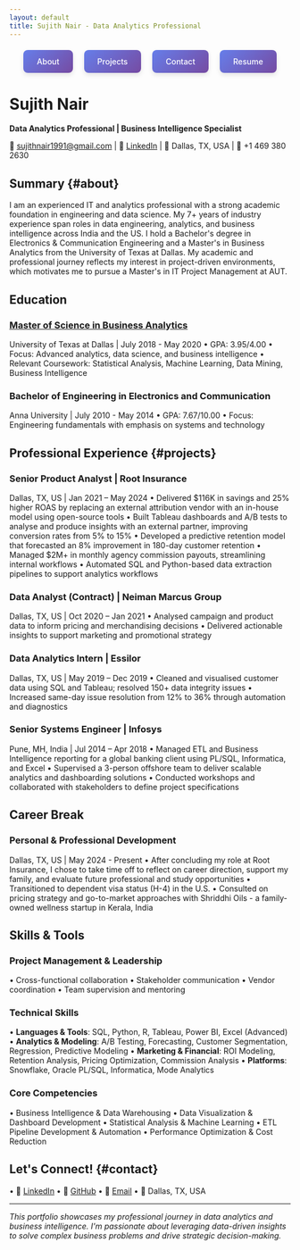```yaml
---
layout: default
title: Sujith Nair - Data Analytics Professional
---
```


<!-- Interactive Section Navigation -->
<style>
  .nav-container {
    display: flex;
    justify-content: center;
    gap: 20px;
    margin: 20px 0;
    flex-wrap: wrap;
  }
  
  .nav-box {
    background: linear-gradient(135deg, #667eea 0%, #764ba2 100%);
    color: white;
    padding: 12px 24px;
    text-decoration: none;
    border-radius: 8px;
    font-weight: 500;
    transition: all 0.3s ease;
    box-shadow: 0 4px 8px rgba(0,0,0,0.1);
    border: none;
    cursor: pointer;
  }
  
  .nav-box:hover {
    transform: translateY(-2px);
    box-shadow: 0 6px 16px rgba(0,0,0,0.2);
    text-decoration: none;
    color: white;
  }
  
  .nav-box:active {
    transform: translateY(0);
  }
  
  html {
    scroll-behavior: smooth;
  }
</style>

<div class="nav-container">
  <a href="#about" class="nav-box">About</a>
  <a href="#projects" class="nav-box">Projects</a>
  <a href="#contact" class="nav-box">Contact</a>
  <a href="https://sujithnair1991.github.io/" class="nav-box">Resume</a>
</div>

# Sujith Nair
**Data Analytics Professional | Business Intelligence Specialist**

📧 [sujithnair1991@gmail.com](mailto:sujithnair1991@gmail.com) | 🔗 [LinkedIn](https://www.linkedin.com/in/sujithnairdfw/) | 📍 Dallas, TX, USA | 📱 +1 469 380 2630

## Summary {#about}

I am an experienced IT and analytics professional with a strong academic foundation in engineering and data science. My 7+ years of industry experience span roles in data engineering, analytics, and business intelligence across India and the US. I hold a Bachelor's degree in Electronics & Communication Engineering and a Master's in Business Analytics from the University of Texas at Dallas. My academic and professional journey reflects my interest in project-driven environments, which motivates me to pursue a Master's in IT Project Management at AUT.

## Education

### [Master of Science in Business Analytics](msba-details.md)
University of Texas at Dallas | July 2018 - May 2020
• GPA: 3.95/4.00
• Focus: Advanced analytics, data science, and business intelligence
• Relevant Coursework: Statistical Analysis, Machine Learning, Data Mining, Business Intelligence

### Bachelor of Engineering in Electronics and Communication
Anna University | July 2010 - May 2014
• GPA: 7.67/10.00
• Focus: Engineering fundamentals with emphasis on systems and technology

## Professional Experience {#projects}

### Senior Product Analyst | Root Insurance
Dallas, TX, US | Jan 2021 – May 2024
• Delivered $116K in savings and 25% higher ROAS by replacing an external attribution vendor with an in-house model using open-source tools
• Built Tableau dashboards and A/B tests to analyse and produce insights with an external partner, improving conversion rates from 5% to 15%
• Developed a predictive retention model that forecasted an 8% improvement in 180-day customer retention
• Managed $2M+ in monthly agency commission payouts, streamlining internal workflows
• Automated SQL and Python-based data extraction pipelines to support analytics workflows

### Data Analyst (Contract) | Neiman Marcus Group
Dallas, TX, US | Oct 2020 – Jan 2021
• Analysed campaign and product data to inform pricing and merchandising decisions
• Delivered actionable insights to support marketing and promotional strategy

### Data Analytics Intern | Essilor
Dallas, TX, US | May 2019 – Dec 2019
• Cleaned and visualised customer data using SQL and Tableau; resolved 150+ data integrity issues
• Increased same-day issue resolution from 12% to 36% through automation and diagnostics

### Senior Systems Engineer | Infosys
Pune, MH, India | Jul 2014 – Apr 2018
• Managed ETL and Business Intelligence reporting for a global banking client using PL/SQL, Informatica, and Excel
• Supervised a 3-person offshore team to deliver scalable analytics and dashboarding solutions
• Conducted workshops and collaborated with stakeholders to define project specifications

## Career Break

### Personal & Professional Development
Dallas, TX, US | May 2024 - Present
• After concluding my role at Root Insurance, I chose to take time off to reflect on career direction, support my family, and evaluate future professional and study opportunities
• Transitioned to dependent visa status (H-4) in the U.S.
• Consulted on pricing strategy and go-to-market approaches with Shriddhi Oils - a family-owned wellness startup in Kerala, India

## Skills & Tools

### Project Management & Leadership
• Cross-functional collaboration
• Stakeholder communication
• Vendor coordination
• Team supervision and mentoring

### Technical Skills
• **Languages & Tools**: SQL, Python, R, Tableau, Power BI, Excel (Advanced)
• **Analytics & Modeling**: A/B Testing, Forecasting, Customer Segmentation, Regression, Predictive Modeling
• **Marketing & Financial**: ROI Modeling, Retention Analysis, Pricing Optimization, Commission Analysis
• **Platforms**: Snowflake, Oracle PL/SQL, Informatica, Mode Analytics

### Core Competencies
• Business Intelligence & Data Warehousing
• Data Visualization & Dashboard Development
• Statistical Analysis & Machine Learning
• ETL Pipeline Development & Automation
• Performance Optimization & Cost Reduction

## Let's Connect! {#contact}

• 💼 [LinkedIn](https://www.linkedin.com/in/sujithnairdfw/)
• 🐙 [GitHub](https://github.com/sujithnair1991)
• 📧 [Email](mailto:sujithnair1991@gmail.com)
• 📍 Dallas, TX, USA

---
*This portfolio showcases my professional journey in data analytics and business intelligence. I'm passionate about leveraging data-driven insights to solve complex business problems and drive strategic decision-making.*
